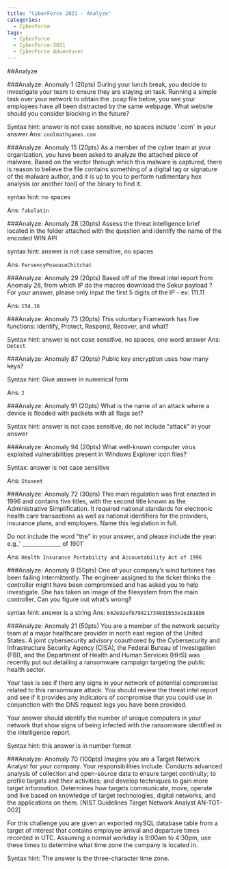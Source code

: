 ```yaml
---
title: "CyberForce 2021 - Analyze"
categories:
  - CyberForce
tags:
  - CyberForce
  - CyberForce-2021
  - CyberForce Adventurer
---
```


##Analyze

###Analyze: Anomaly 1 (20pts)
During your lunch break, you decide to investigate your team to ensure they are staying on task. Running a simple task over your network to obtain the .pcap file below, you see your employees have all been distracted by the same webpage. What website should you consider blocking in the future?

Syntax hint: answer is not case sensitive, no spaces include '.com' in your answer
Ans: `coolmathgames.com`

###Analyze: Anomaly 15 (20pts)
As a member of the cyber team at your organization, you have been asked to analyze the attached piece of malware. Based on the  vector through which this malware is captured, there is reason to believe the file contains something of a digital tag or signature of the malware author, and it is up to you to perform rudimentary hex analysis (or another tool) of the binary to find it.

syntax hint: no spaces

Ans: `fakelatin`

###Analyze: Anomaly 28 (20pts)
Assess the threat intelligence brief located in the folder attached with the question and identify the name of the encoded WIN API

syntax hint: answer is not case sensitive, no spaces

Ans: `FervencyPoseuseChitchat`

###Analyze: Anomaly 29 (20pts)
Based off of the threat intel report from Anomaly 28, from which IP do the macros download the Sekur payload ? 
For your answer, please only input the first 5 digits of the IP - ex: 111.11 

Ans: `154.16`

###Analyze: Anomaly 73 (20pts)
This voluntary Framework has five functions: Identify, Protect, Respond, Recover, and what?

Syntax hint: answer is not case sensitive, no spaces, one word answer
Ans: `Detect`

###Analyze: Anomaly 87 (20pts)
Public key encryption uses how many keys? 

Syntax hint: Give answer in numerical form

Ans: `2`

###Analyze: Anomaly 91 (20pts)
What is the name of an attack where a device is flooded with packets with all flags set?

Syntax hint: answer is not case sensitive, do not include "attack" in your answer

###Analyze: Anomaly 94 (20pts)
What well-known computer virus exploited vulnerabilities present in Windows Explorer icon files?

Syntax: answer is not case sensitive

Ans: `Stuxnet`

###Analyze: Anomaly 72 (30pts)
This main regulation was first enacted in 1996 and contains five titles, with the second title known as the Administrative Simplification. It required national standards for electronic health care transactions as well as national identifiers for the providers, insurance plans, and employers. Name this legislation in full.

Do not include the word "the" in your answer, and please include the year: e.g.,' ______________ of 1901'

Ans: `Health Insurance Portability and Accountability Act of 1996`

###Analyze: Anomaly 9 (50pts)
One of your company’s wind turbines has been failing intermittently.  The engineer assigned to the ticket thinks the controller might have been compromised and has asked you to help investigate.  She has taken an image of the filesystem from the main controller.  Can you figure out what’s wrong?

syntax hint: answer is a string
Ans: `642e92efb79421734881b53e1e1b18b6`

###Analyze: Anomaly 21 (50pts)
You are a member of the network security team at a major healthcare provider in north east region of the United States. A joint cybersecurity advisory coauthored by the Cybersecurity and Infrastructure Security Agency (CISA), the Federal Bureau of Investigation (FBI), and the Department of Health and Human Services (HHS) was recently put out detailing a ransomware campaign targeting the public health sector. 

Your task is see if there any signs in your network of potential compromise related to this ransomware attack. You should review the threat intel report and see if it provides any indicators of compromise that you could use in conjunction with the DNS request logs you have been provided. 

Your answer should identify the number of unique computers in your network that show signs of being infected with the ransomware identified in the intelligence report. 

Syntax hint: this answer is in number format 

###Analyze: Anomaly 70 (100pts)
Imagine you are a Target Network Analyst for your company.  Your responsibilities include:
Conducts advanced analysis of collection and open-source data to ensure target continuity; to profile targets and their activities; and develop techniques to gain more target information. Determines how targets communicate, move, operate and live based on knowledge of target technologies, digital networks, and the applications on them. [NIST Guidelines Target Network Analyst AN-TGT-002]

For this challenge you are given an exported mySQL database table from a target of interest that contains employee arrival and departure times recorded in UTC.  Assuming a normal workday is 8:00am to 4:30pm, use these times to determine what time zone the company is located in. 

Syntax hint: The answer is the three-character time zone.  